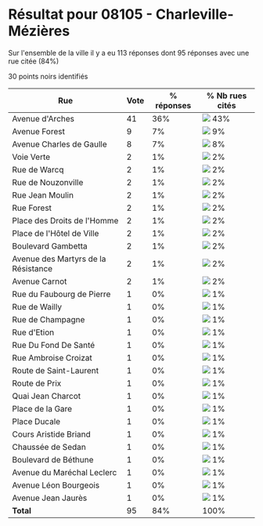 # Résultat pour 08105 - Charleville-Mézières

Sur l'ensemble de la ville il y a eu 113 réponses dont 95 réponses avec une rue citée (84%)

30 points noirs identifiés

| Rue | Vote | % réponses | % Nb rues cités|
|-----|------|------------|----------------|
| Avenue d'Arches | 41 | 36% | <img src="../../img/bar_43.gif" />&nbsp;43%|
| Avenue Forest | 9 | 7% | <img src="../../img/bar_9.gif" />&nbsp;9%|
| Avenue Charles de Gaulle | 8 | 7% | <img src="../../img/bar_8.gif" />&nbsp;8%|
| Voie Verte | 2 | 1% | <img src="../../img/bar_2.gif" />&nbsp;2%|
| Rue de Warcq | 2 | 1% | <img src="../../img/bar_2.gif" />&nbsp;2%|
| Rue de Nouzonville | 2 | 1% | <img src="../../img/bar_2.gif" />&nbsp;2%|
| Rue Jean Moulin | 2 | 1% | <img src="../../img/bar_2.gif" />&nbsp;2%|
| Rue Forest | 2 | 1% | <img src="../../img/bar_2.gif" />&nbsp;2%|
| Place des Droits de l'Homme | 2 | 1% | <img src="../../img/bar_2.gif" />&nbsp;2%|
| Place de l'Hôtel de Ville | 2 | 1% | <img src="../../img/bar_2.gif" />&nbsp;2%|
| Boulevard Gambetta | 2 | 1% | <img src="../../img/bar_2.gif" />&nbsp;2%|
| Avenue des Martyrs de la Résistance | 2 | 1% | <img src="../../img/bar_2.gif" />&nbsp;2%|
| Avenue Carnot | 2 | 1% | <img src="../../img/bar_2.gif" />&nbsp;2%|
| Rue du Faubourg de Pierre | 1 | 0% | <img src="../../img/bar_1.gif" />&nbsp;1%|
| Rue de Wailly | 1 | 0% | <img src="../../img/bar_1.gif" />&nbsp;1%|
| Rue de Champagne | 1 | 0% | <img src="../../img/bar_1.gif" />&nbsp;1%|
| Rue d'Etion | 1 | 0% | <img src="../../img/bar_1.gif" />&nbsp;1%|
| Rue Du Fond De Santé | 1 | 0% | <img src="../../img/bar_1.gif" />&nbsp;1%|
| Rue Ambroise Croizat | 1 | 0% | <img src="../../img/bar_1.gif" />&nbsp;1%|
| Route de Saint-Laurent | 1 | 0% | <img src="../../img/bar_1.gif" />&nbsp;1%|
| Route de Prix | 1 | 0% | <img src="../../img/bar_1.gif" />&nbsp;1%|
| Quai Jean Charcot | 1 | 0% | <img src="../../img/bar_1.gif" />&nbsp;1%|
| Place de la Gare | 1 | 0% | <img src="../../img/bar_1.gif" />&nbsp;1%|
| Place Ducale | 1 | 0% | <img src="../../img/bar_1.gif" />&nbsp;1%|
| Cours Aristide Briand | 1 | 0% | <img src="../../img/bar_1.gif" />&nbsp;1%|
| Chaussée de Sedan | 1 | 0% | <img src="../../img/bar_1.gif" />&nbsp;1%|
| Boulevard de Béthune | 1 | 0% | <img src="../../img/bar_1.gif" />&nbsp;1%|
| Avenue du Maréchal Leclerc | 1 | 0% | <img src="../../img/bar_1.gif" />&nbsp;1%|
| Avenue Léon Bourgeois | 1 | 0% | <img src="../../img/bar_1.gif" />&nbsp;1%|
| Avenue Jean Jaurès | 1 | 0% | <img src="../../img/bar_1.gif" />&nbsp;1%|
| **Total** | 95 | 84% | 100%|
